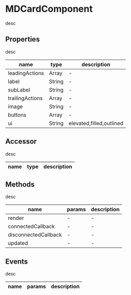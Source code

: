 # MDCardComponent
desc 

## Properties
desc 

name|type|description
---|---|---
leadingActions|Array|-
label|String|-
subLabel|String|-
trailingActions|Array|-
image|String|-
buttons|Array|-
ui|String|elevated,filled,outlined

## Accessor
desc 

name|type|description
---|---|---

## Methods
desc 

name|params|description
---|---|---
render|-|-
connectedCallback|-|-
disconnectedCallback|-|-
updated|-|-

## Events
desc 

name|params|description
---|---|---

